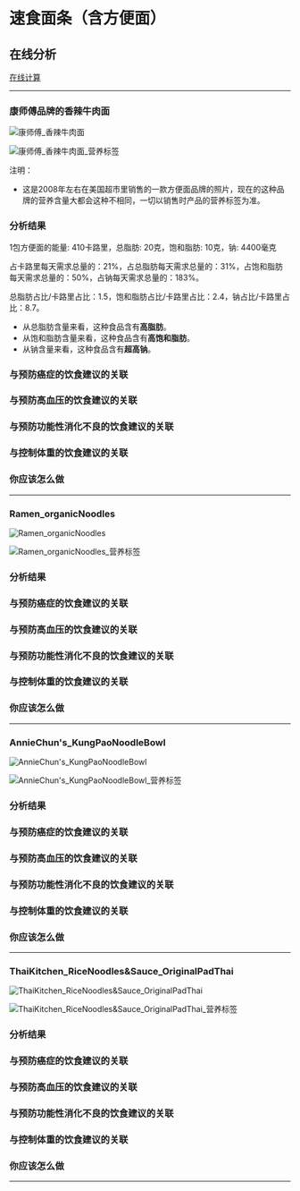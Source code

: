 # 速食面条（含方便面）

## 在线分析

[在线计算](https://jsfiddle.net/quanbinn/f6y5jb8p/)

--------------------

### 康师傅品牌的香辣牛肉面

![康师傅_香辣牛肉面](/images/加工食品的分析/速食面条（含方便面）/康师傅_香辣牛肉面.jpg)

![康师傅_香辣牛肉面_营养标签](/images/加工食品的分析/速食面条（含方便面）/康师傅_香辣牛肉面_营养标签.jpg)

注明：

- 这是2008年左右在美国超市里销售的一款方便面品牌的照片，现在的这种品牌的营养含量大都会这种不相同，一切以销售时产品的营养标签为准。

### 分析结果

1包方便面的能量: 410卡路里，总脂肪: 20克，饱和脂肪: 10克，钠: 4400毫克

占卡路里每天需求总量的：21%，占总脂肪每天需求总量的：31%，占饱和脂肪每天需求总量的：50%，占钠每天需求总量的：183%。

总脂肪占比/卡路里占比：1.5，饱和脂肪占比/卡路里占比：2.4，钠占比/卡路里占比：8.7。

- 从总脂肪含量来看，这种食品含有**高脂肪**。
- 从饱和脂肪含量来看，这种食品含有**高饱和脂肪**。
- 从钠含量来看，这种食品含有**超高钠**。

### 与预防癌症的饮食建议的关联

### 与预防高血压的饮食建议的关联

### 与预防功能性消化不良的饮食建议的关联

### 与控制体重的饮食建议的关联

### 你应该怎么做

---------------------

### Ramen_organicNoodles

![Ramen_organicNoodles](/images/加工食品的分析/速食面条（含方便面）/Ramen_organicNoodles.jpg)

![Ramen_organicNoodles_营养标签](/images/加工食品的分析/速食面条（含方便面）/Ramen_organicNoodles_营养标签.jpg)

### 分析结果

### 与预防癌症的饮食建议的关联

### 与预防高血压的饮食建议的关联

### 与预防功能性消化不良的饮食建议的关联

### 与控制体重的饮食建议的关联

### 你应该怎么做

---------------------

### AnnieChun's_KungPaoNoodleBowl

![AnnieChun's_KungPaoNoodleBowl](/images/加工食品的分析/速食面条（含方便面）/AnnieChun's_KungPaoNoodleBowl.jpg)

![AnnieChun's_KungPaoNoodleBowl_营养标签](/images/加工食品的分析/速食面条（含方便面）/AnnieChun's_KungPaoNoodleBowl_营养标签.jpg)

### 分析结果

### 与预防癌症的饮食建议的关联

### 与预防高血压的饮食建议的关联

### 与预防功能性消化不良的饮食建议的关联

### 与控制体重的饮食建议的关联

### 你应该怎么做

---------------------

### ThaiKitchen_RiceNoodles&Sauce_OriginalPadThai

![ThaiKitchen_RiceNoodles&Sauce_OriginalPadThai](/images/加工食品的分析/速食面条（含方便面）/ThaiKitchen_RiceNoodles&Sauce_OriginalPadThai.jpg)

![ThaiKitchen_RiceNoodles&Sauce_OriginalPadThai_营养标签](/images/加工食品的分析/速食面条（含方便面）/ThaiKitchen_RiceNoodles&Sauce_OriginalPadThai_营养标签.jpg)

### 分析结果

### 与预防癌症的饮食建议的关联

### 与预防高血压的饮食建议的关联

### 与预防功能性消化不良的饮食建议的关联

### 与控制体重的饮食建议的关联

### 你应该怎么做

---------------------


